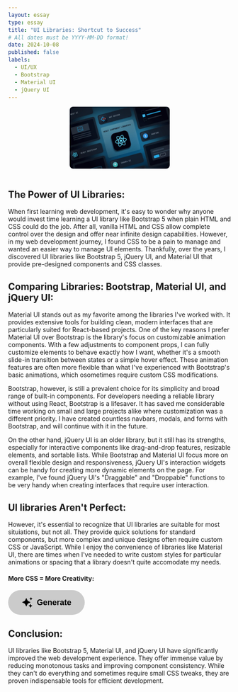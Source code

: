 ```yaml
---
layout: essay
type: essay
title: "UI Libraries: Shortcut to Success"
# All dates must be YYYY-MM-DD format!
date: 2024-10-08
published: false
labels:
  - UI/UX
  - Bootstrap
  - Material UI
  - jQuery UI
---
```


<style>
    .img {
        max-width: 45%;
        height: auto;
        display: block;
        margin: 0 auto;
        border-radius: 8px;
    }

    .submit {
        border: none;
        width: 13em;
        height: 4.2em;
        border-radius: 3em;
        display: flex;
        justify-content: center;
        align-items: center;
        gap: 10px;
        background: rgb(203, 203, 203);
        cursor: pointer;
        transition: all 450ms ease-in-out;
    }
      
    .sparkle {
        fill: #000000;
        transition: all 800ms ease;
    }

    .text {
        font-family: "Raleway", sans-serif;
        font-weight: 700;
        color: #000000;
        font-size: large;
    }

    .submit:hover {
        background: linear-gradient(0deg,#A47CF3,#683FEA);
        box-shadow: inset 0px 1px 0px 0px rgba(255, 255, 255, 0.4),
                    inset 0px -4px 0px 0px rgba(0, 0, 0, 0.2),
                    0px 0px 0px 4px rgba(255, 255, 255, 0.2),
                    0px 0px 30px 0px #9917FF;
        transform: translateY(-2px);
    }
    
    .submit:hover .text {
        color: white;
        transition: all 350ms ease-in-out;
    }

    .submit:hover .sparkle {
        fill: white;
        transition: all 350ms ease-in-out;
        transform: scale(1.2);
    } 
</style>

<img class="img" src="../img/ui-libraries/best-react-component-libraries.webp">

<br>

## The Power of UI Libraries:

When first learning web development, it's easy to wonder why anyone would invest time learning a UI library like Bootstrap 5 when plain HTML and CSS could do the job. After all, vanilla HTML and CSS allow complete control over the design and offer near infinite design capabilities. However, in my web development journey, I found CSS to be a pain to manage and wanted an easier way to manage UI elements. Thankfully, over the years, I discovered UI libraries like Bootstrap 5, jQuery UI, and Material UI that provide pre-designed components and CSS classes. 

## Comparing Libraries: Bootstrap, Material UI, and jQuery UI:

Material UI stands out as my favorite among the libraries I've worked with. It provides extensive tools for building clean, modern interfaces that are particularly suited for React-based projects. One of the key reasons I prefer Material UI over Bootstrap is the library's focus on customizable animation components. With a few adjustments to component props, I can fully customize elements to behave exactly how I want, whether it's a smooth slide-in transition between states or a simple hover effect. These animation features are often more flexible than what I've experienced with Bootstrap's basic animations, which osometimes require custom CSS modifications.

Bootstrap, however, is still a prevalent choice for its simplicity and broad range of built-in components. For developers needing a reliable library without using React, Bootstrap is a lifesaver. It has saved me considerable time working on small and large projects alike where customization was a different priority. I have created countless navbars, modals, and forms with Bootstrap, and will continue with it in the future.

On the other hand, jQuery UI is an older library, but it still has its strengths, especially for interactive components like drag-and-drop features, resizable elements, and sortable lists. While Bootstrap and Material UI focus more on overall flexible design and responsiveness, jQuery UI's interaction widgets can be handy for creating more dynamic elements on the page. For example, I've found jQuery UI's "Draggable" and "Droppable" functions to be very handy when creating interfaces that require user interaction.

## UI libraries Aren't Perfect:
However, it's essential to recognize that UI libraries are suitable for most situiations, but not all. They provide quick solutions for standard components, but more complex and unique designs often require custom CSS or JavaScript. While I enjoy the convenience of libraries like Material UI, there are times when I've needed to write custom styles for particular animations or spacing that a library doesn't quite accomodate my needs.


#### More CSS = More Creativity:
<div style="margin: 0 auto;">
  <button type="submit" class="submit">
    <svg height="24" width="24" fill="#FFFFFF" viewBox="0 0 24 24" data-name="Layer 1" id="Layer_1" class="sparkle">
        <path d="M10,21.236,6.755,14.745.264,11.5,6.755,8.255,10,1.764l3.245,6.491L19.736,11.5l-6.491,3.245ZM18,21l1.5,3L21,21l3-1.5L21,18l-1.5-3L18,18l-3,1.5ZM19.333,4.667,20.5,7l1.167-2.333L24,3.5,21.667,2.333,20.5,0,19.333,2.333,17,3.5Z"></path>
    </svg>
    <span class="text">Generate</span>
  </button>
</div>


## Conclusion:
UI libraries like Bootstrap 5, Material UI, and jQuery UI have significantly improved the web development experience. They offer immense value by reducing monotonous tasks and improving component consistency. While they can't do everything and sometimes require small CSS tweaks, they are proven indispensable tools for efficient development.